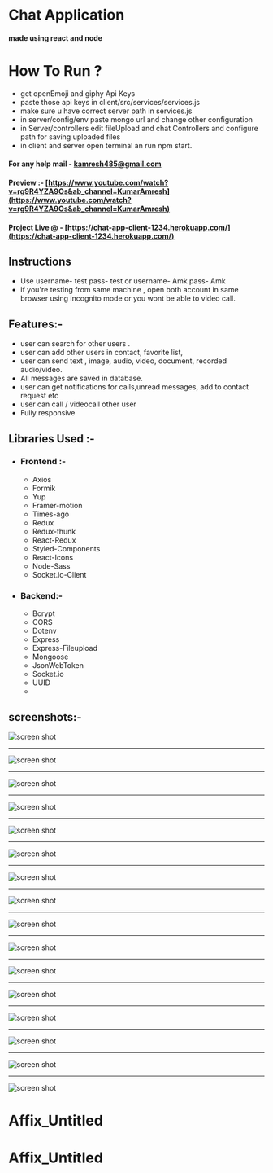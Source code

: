 
# Chat Application
#### made using react and node

# How To Run ?
- get openEmoji and giphy Api Keys
- paste those api keys in client/src/services/services.js
- make sure u have correct server path in services.js
- in server/config/env paste mongo url and change other 	configuration
- in Server/controllers edit fileUpload and chat Controllers and configure path for saving uploaded files
- in client and server open terminal an run npm start.

#### For any help mail - kamresh485@gmail.com

#### Preview :- [https://www.youtube.com/watch?v=rg9R4YZA9Os&ab_channel=KumarAmresh](https://www.youtube.com/watch?v=rg9R4YZA9Os&ab_channel=KumarAmresh)

#### Project Live @ - [https://chat-app-client-1234.herokuapp.com/](https://chat-app-client-1234.herokuapp.com/)

## Instructions
 - Use username- test pass- test or username- Amk pass- Amk
 - if you're testing from same machine , open both account in same browser using incognito mode or you wont be able to video call.

## Features:-

-   user can search for other users .
-   user can add other users in contact, favorite list,
-   user can send text , image,  audio, video, document, recorded audio/video.
-   All messages are saved in database.
-   user can get notifications for calls,unread messages, add to contact request etc
-   user can call / videocall other user
-  Fully responsive

## Libraries Used :-

-  ###  Frontend :-
    -   Axios
    -   Formik
    -   Yup
    -   Framer-motion
    -   Times-ago
    -   Redux
    -   Redux-thunk
    -   React-Redux
    -   Styled-Components
    -   React-Icons
    -   Node-Sass
    -   Socket.io-Client
-   ### Backend:-
    -   Bcrypt
    -   CORS
    -   Dotenv
    -   Express
    -   Express-Fileupload
    -   Mongoose
    -   JsonWebToken
    -   Socket.io
    -   UUID
    - 
## screenshots:-
![screen shot](https://github.com/AmKreta/chatApp/blob/master/screenshots/Screenshot%20%2870%29.png)
___
![screen shot](https://github.com/AmKreta/chatApp/blob/master/screenshots/Screenshot%20%2871%29.png)
___
![screen shot](https://github.com/AmKreta/chatApp/blob/master/screenshots/Screenshot%20%2873%29.png)
___
![screen shot](https://github.com/AmKreta/chatApp/blob/master/screenshots/Screenshot%20%2874%29.png)
___
![screen shot](https://github.com/AmKreta/chatApp/blob/master/screenshots/Screenshot%20%2875%29.png)
___
![screen shot](https://github.com/AmKreta/chatApp/blob/master/screenshots/Screenshot%20%2876%29.png)
___
![screen shot](https://github.com/AmKreta/chatApp/blob/master/screenshots/Screenshot%20%2877%29.png)
___
![screen shot](https://github.com/AmKreta/chatApp/blob/master/screenshots/Screenshot%20%2879%29.png)
___
![screen shot](https://github.com/AmKreta/chatApp/blob/master/screenshots/Screenshot%20%2880%29.png)
___
![screen shot](https://github.com/AmKreta/chatApp/blob/master/screenshots/Screenshot%20%2881%29.png)
___
![screen shot](https://github.com/AmKreta/chatApp/blob/master/screenshots/Screenshot%20%2882%29.png)

___
![screen shot](https://github.com/AmKreta/chatApp/blob/master/screenshots/Screenshot%20%2883%29.png)

___
![screen shot](https://github.com/AmKreta/chatApp/blob/master/screenshots/Screenshot%20%2884%29.png)

___
![screen shot](https://github.com/AmKreta/chatApp/blob/master/screenshots/Screenshot%20%2885%29.png)

___
![screen shot](https://github.com/AmKreta/chatApp/blob/master/screenshots/Screenshot%20%2886%29.png)

___
![screen shot](https://github.com/AmKreta/chatApp/blob/master/screenshots/Screenshot%20%2887%29.png)
# Affix_Untitled
# Affix_Untitled
